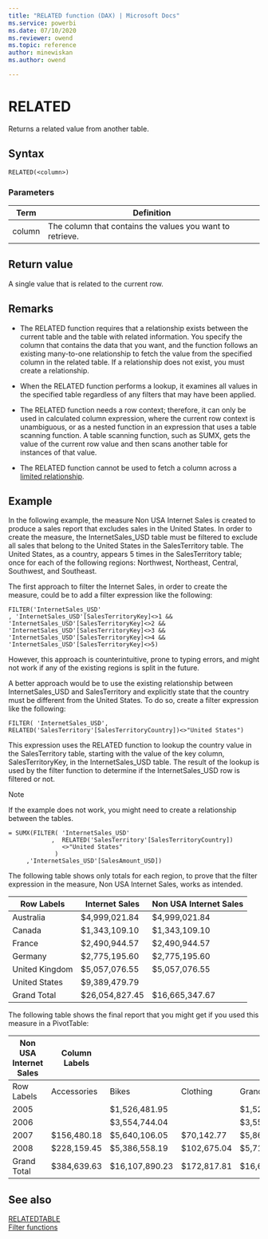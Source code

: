 ```yaml
---
title: "RELATED function (DAX) | Microsoft Docs"
ms.service: powerbi 
ms.date: 07/10/2020
ms.reviewer: owend
ms.topic: reference
author: minewiskan
ms.author: owend

---
```

# RELATED

Returns a related value from another table.  
  
## Syntax  
  
```dax
RELATED(<column>)  
```
  
### Parameters  
  
|Term|Definition|  
|--------|--------------|  
|column|The column that contains the values you want to retrieve.|  
  
## Return value

A single value that is related to the current row.  
  
## Remarks

- The RELATED function requires that a relationship exists between the current table and the table with related information. You specify the column that contains the data that you want, and the function follows an existing many-to-one relationship to fetch the value from the specified column in the related table. If a relationship does not exist, you must create a relationship.  
  
- When the RELATED function performs a lookup, it examines all values in the specified table regardless of any filters that may have been applied.  
  
- The RELATED function needs a row context; therefore, it can only be used in calculated column expression, where the current row context is unambiguous, or as a nested function in an expression that uses a table scanning function. A table scanning function, such as SUMX, gets the value of the current row value and then scans another table for instances of that value.  

- The RELATED function cannot be used to fetch a column across a [limited relationship](https://docs.microsoft.com/power-bi/transform-model/desktop-relationships-understand#limited-relationships).
  
## Example

In the following example, the measure Non USA Internet Sales is created to produce a sales report that excludes sales in the United States. In order to create the measure, the InternetSales_USD table must be filtered to exclude all sales that belong to the United States in the SalesTerritory table. The United States, as a country, appears 5 times in the SalesTerritory table; once for each of the following regions: Northwest, Northeast, Central, Southwest, and Southeast.  
  
The first approach to filter the Internet Sales, in order to create the measure, could be to add a filter expression like the following:  
  
```dax
FILTER('InternetSales_USD'
, 'InternetSales_USD'[SalesTerritoryKey]<>1 && 'InternetSales_USD'[SalesTerritoryKey]<>2 && 'InternetSales_USD'[SalesTerritoryKey]<>3 && 'InternetSales_USD'[SalesTerritoryKey]<>4 && 'InternetSales_USD'[SalesTerritoryKey]<>5)
```  
  
However, this approach is counterintuitive, prone to typing errors, and might not work if any of the existing regions is split in the future.  
  
A better approach would be to use the existing relationship between InternetSales_USD and SalesTerritory and explicitly state that the country must be different from the United States. To do so, create a filter expression like the following:  
  
```dax
FILTER( 'InternetSales_USD', RELATED('SalesTerritory'[SalesTerritoryCountry])<>"United States")
```
  
This expression uses the RELATED function to lookup the country value in the SalesTerritory table, starting with the value of the key column, SalesTerritoryKey, in the InternetSales_USD table. The result of the lookup is used by the filter function to determine if the InternetSales_USD row is filtered or not.  
  
> [!NOTE]  
> If the example does not work, you might need to create a relationship between the tables.  
  
```dax
= SUMX(FILTER( 'InternetSales_USD'  
            ,  RELATED('SalesTerritory'[SalesTerritoryCountry])  
               <>"United States"  
             )  
     ,'InternetSales_USD'[SalesAmount_USD])  
```

The following table shows only totals for each region, to prove that the filter expression in the measure, Non USA Internet Sales, works as intended.  
  
|Row Labels|Internet Sales|Non USA Internet Sales|  
|--------------|------------------|--------------------------|  
|Australia|$4,999,021.84|$4,999,021.84|  
|Canada|$1,343,109.10|$1,343,109.10|  
|France|$2,490,944.57|$2,490,944.57|  
|Germany|$2,775,195.60|$2,775,195.60|  
|United Kingdom|$5,057,076.55|$5,057,076.55|  
|United States|$9,389,479.79||  
|Grand Total|$26,054,827.45|$16,665,347.67|  
  
The following table shows the final report that you might get if you used this measure in a PivotTable:  
  
|Non USA Internet Sales|Column Labels||||  
|--------------------------|-----------------|----|----|----|  
|Row Labels|Accessories|Bikes|Clothing|Grand Total|  
|2005||$1,526,481.95||$1,526,481.95|  
|2006||$3,554,744.04||$3,554,744.04|  
|2007|$156,480.18|$5,640,106.05|$70,142.77|$5,866,729.00|  
|2008|$228,159.45|$5,386,558.19|$102,675.04|$5,717,392.68|  
|Grand Total|$384,639.63|$16,107,890.23|$172,817.81|$16,665,347.67|  
  
## See also

[RELATEDTABLE](relatedtable-function-dax.md)  
[Filter functions](filter-functions-dax.md)  
